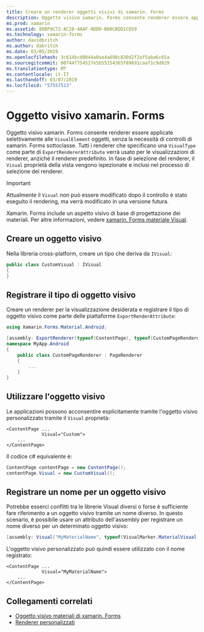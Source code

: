 ```yaml
---
title: Creare un renderer oggetti visivi di xamarin. Forms
description: Oggetto visivo xamarin. Forms consente renderer essere applicate selettivamente alle VisualElement oggetti, senza la necessità di controlli di xamarin. Forms sottoclasse.
ms.prod: xamarin
ms.assetid: 80BF9C72-AC28-4AAF-9DDD-B60CBDD1CD59
ms.technology: xamarin-forms
author: davidbritch
ms.author: dabritch
ms.date: 03/05/2019
ms.openlocfilehash: 3c614bcd0044a0aa4a698c830d2f2af5aba6c65a
ms.sourcegitcommit: 00744f754527e5b55154365f89691caaf1c9d929
ms.translationtype: MT
ms.contentlocale: it-IT
ms.lasthandoff: 03/07/2019
ms.locfileid: "57557513"
---
```

# <a name="xamarinforms-visual"></a>Oggetto visivo xamarin. Forms

Oggetto visivo xamarin. Forms consente renderer essere applicate selettivamente alle `VisualElement` oggetti, senza la necessità di controlli di xamarin. Forms sottoclasse. Tutti i renderer che specificano una `VisualType` come parte di `ExportRendererAttribute` verrà usato per le visualizzazioni di renderer, anziché il renderer predefinito. In fase di selezione del renderer, il `Visual` proprietà della vista vengono ispezionate e inclusi nel processo di selezione del renderer.

> [!IMPORTANT]
> Attualmente il `Visual` non può essere modificato dopo il controllo è stato eseguito il rendering, ma verrà modificato in una versione futura.

Xamarin. Forms include un aspetto visivo di base di progettazione dei materiali. Per altre informazioni, vedere [xamarin. Forms materiale Visual](material-visual.md).

## <a name="create-a-visual"></a>Creare un oggetto visivo

Nella libreria cross-platform, creare un tipo che deriva da `IVisual`:

```csharp
public class CustomVisual : IVisual
{
}
```

## <a name="register-the-visual-type"></a>Registrare il tipo di oggetto visivo

Creare un renderer per la visualizzazione desiderata e registrare il tipo di oggetto visivo come parte delle piattaforme `ExportRenderAttribute`:

```csharp
using Xamarin.Forms.Material.Android;

[assembly: ExportRenderer(typeof(ContentPage), typeof(CustomPageRenderer), new[] { typeof(CustomVisual) })]
namespace MyApp.Android
{
    public class CustomPageRenderer : PageRenderer
    {
        ...
    }
}
```

## <a name="consume-the-visual"></a>Utilizzare l'oggetto visivo

Le applicazioni possono acconsentire esplicitamente tramite l'oggetto visivo personalizzato tramite il `Visual` proprietà:

```xaml
<ContentPage ...
             Visual="Custom">
    ...
</ContentPage>
```

Il codice c# equivalente è:

```csharp
ContentPage contentPage = new ContentPage();
contentPage.Visual = new CustomVisual();
```

## <a name="register-a-name-for-a-visual"></a>Registrare un nome per un oggetto visivo

Potrebbe esserci conflitti tra le librerie Visual diversi o forse è sufficiente fare riferimento a un oggetto visivo tramite un nome diverso. In questo scenario, è possibile usare un attributo dell'assembly per registrare un nome diverso per un determinato oggetto visivo:

```csharp
[assembly: Visual("MyMaterialName", typeof(VisualMarker.MaterialVisual))]
```

L'oggetto visivo personalizzato può quindi essere utilizzato con il nome registrato:

```xaml
<ContentPage ...
             Visual="MyMaterialName">
    ...
</ContentPage>
````

## <a name="related-links"></a>Collegamenti correlati

- [Oggetto visivo materiali di xamarin. Forms](material-visual.md)
- [Renderer personalizzati](~/xamarin-forms/app-fundamentals/custom-renderer/index.md)
